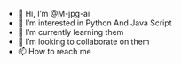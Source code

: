 - 👋 Hi, I’m @M-jpg-ai
- 👀 I’m interested in Python And Java Script
- 🌱 I’m currently learning them
- 💞️ I’m looking to collaborate on them
- 📫 How to reach me 

<!---
M-jpg-ai/M-jpg-ai is a ✨ special ✨ repository because its `README.md` (this file) appears on your GitHub profile.
You can click the Preview link to take a look at your changes.
--->

